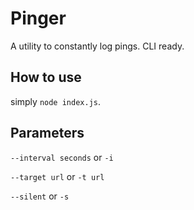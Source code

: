 # Pinger
A utility to constantly log pings. CLI ready.

## How to use
simply `node index.js`. 

## Parameters
`--interval seconds` or `-i`

`--target url` or `-t url`

`--silent` or `-s`
